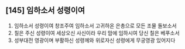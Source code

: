 ## [145] 임하소서 성령이여

1) 임하소서 성령이여 창조주여 임하소서 고귀하온 은총으로 모든 조물 돌보소서  
2) 칠은 주신 성령이여 세상오신  사신이라 우리 맘에 임하시여 당신 칠은 베푸소서  
3) 성부대전 영광이며 부활하신 성령께와 위로자신 성령에게 무궁영광 있어지다
